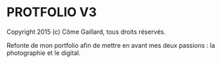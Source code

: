 # PROTFOLIO V3

Copyright 2015 (c) Côme Gaillard, tous droits réservés.

Refonte de mon portfolio afin de mettre en avant mes deux passions : la photographie et le digital.